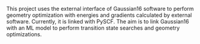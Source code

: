 This project uses the external interface of Gaussian16 software to perform geometry optimization with energies and gradients calculated by external software. 
Currently, it is linked with PySCF.
The aim is to link Gaussian16 with an ML model to perform transition state searches and geometry optimizations.
